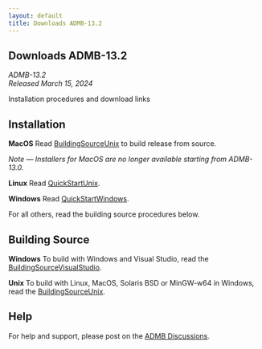 ```yaml
---
layout: default
title: Downloads ADMB-13.2
---
```


Downloads ADMB-13.2
------------------

*ADMB-13.2*  
*Released March 15, 2024*  

Installation procedures and download links

Installation
------------

**MacOS** Read [BuildingSourceUnix](BuildingSourceUnix.md) to build release from source.

_Note &mdash; Installers for MacOS are no longer available starting from ADMB-13.0._

**Linux** Read [QuickStartUnix](QuickStartUnix.md).

**Windows** Read [QuickStartWindows](QuickStartWindows.md).  

For all others, read the building source procedures below.

Building Source
---------------

**Windows** To build with Windows and Visual Studio, read the [BuildingSourceVisualStudio](BuildingSourceVisualStudio.md).   

**Unix** To build with Linux, MacOS, Solaris BSD or MinGW-w64 in Windows, read the [BuildingSourceUnix](BuildingSourceUnix.md).

Help
----

For help and support, please post on the [ADMB Discussions](https://github.com/admb-project/admb/discussions).
